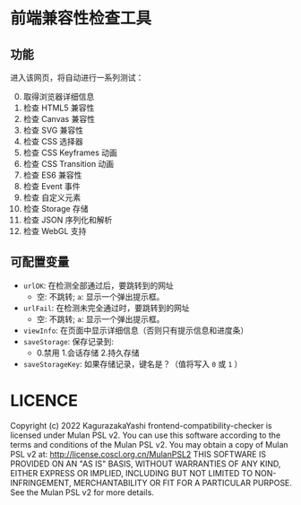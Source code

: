# 前端兼容性检查工具

## 功能

进入该网页，将自动进行一系列测试：

00. 取得浏览器详细信息
01. 检查 HTML5 兼容性
02. 检查 Canvas 兼容性
03. 检查 SVG 兼容性
04. 检查 CSS 选择器
05. 检查 CSS Keyframes 动画
06. 检查 CSS Transition 动画
07. 检查 ES6 兼容性
08. 检查 Event 事件
09. 检查 自定义元素
10. 检查 Storage 存储
11. 检查 JSON 序列化和解析
12. 检查 WebGL 支持

## 可配置变量

- `urlOK`: 在检测全部通过后，要跳转到的网址
  - 空: 不跳转; `a`: 显示一个弹出提示框。
- `urlFail`: 在检测未完全通过时，要跳转到的网址
  - 空: 不跳转; `a`: 显示一个弹出提示框。
- `viewInfo`: 在页面中显示详细信息（否则只有提示信息和进度条）
- `saveStorage`: 保存记录到:
  - 0.禁用 1.会话存储 2.持久存储
- `saveStorageKey`: 如果存储记录，键名是？（值将写入 `0` 或 `1` ）

# LICENCE

Copyright (c) 2022 KagurazakaYashi frontend-compatibility-checker is licensed under Mulan PSL v2. You can use this software according to the terms and conditions of the Mulan PSL v2. You may obtain a copy of Mulan PSL v2 at: http://license.coscl.org.cn/MulanPSL2 THIS SOFTWARE IS PROVIDED ON AN "AS IS" BASIS, WITHOUT WARRANTIES OF ANY KIND, EITHER EXPRESS OR IMPLIED, INCLUDING BUT NOT LIMITED TO NON-INFRINGEMENT, MERCHANTABILITY OR FIT FOR A PARTICULAR PURPOSE. See the Mulan PSL v2 for more details.
